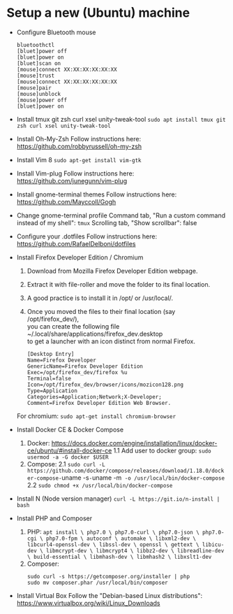 # Setup a new (Ubuntu) machine
- Configure Bluetooth mouse
  ```
  bluetoothctl
  [bluet]power off
  [bluet]power on
  [bluet]scan on
  [mouse]connect XX:XX:XX:XX:XX:XX
  [mouse]trust
  [mouse]connect XX:XX:XX:XX:XX:XX
  [mouse]pair
  [mouse]unblock
  [mouse]power off
  [bluet]power on
  ```
- Install tmux git zsh curl xsel unity-tweak-tool
`sudo apt install tmux git zsh curl xsel unity-tweak-tool`
- Install Oh-My-Zsh
Follow instructions here: https://github.com/robbyrussell/oh-my-zsh
- Install Vim 8
`sudo apt-get install vim-gtk`
- Install Vim-plug
Follow instructions here: https://github.com/junegunn/vim-plug
- Install gnome-terminal themes
Follow instructions here: https://github.com/Mayccoll/Gogh
- Change gnome-terminal profile
Command tab, "Run a custom command instead of my shell": `tmux`
Scrolling tab, "Show scrollbar": false
- Configure your .dotfiles
Follow instructions here: https://github.com/RafaelDelboni/dotfiles
- Install Firefox Developer Edition / Chromium
  1. Download from Mozilla Firefox Developer Edition webpage.
  2. Extract it with file-roller and move the folder to its final location.
  3. A good practice is to install it in /opt/ or /usr/local/.
  4. Once you moved the files to their final location (say /opt/firefox_dev/),  
     you can create the following file ~/.local/share/applications/firefox_dev.desktop  
     to get a launcher with an icon distinct from normal Firefox.

        ```
        [Desktop Entry]
        Name=Firefox Developer 
        GenericName=Firefox Developer Edition
        Exec=/opt/firefox_dev/firefox %u
        Terminal=false
        Icon=/opt/firefox_dev/browser/icons/mozicon128.png
        Type=Application
        Categories=Application;Network;X-Developer;
        Comment=Firefox Developer Edition Web Browser.
        ```
  For chromium: `sudo apt-get install chromium-browser`

- Install Docker CE & Docker Compose
    1. Docker: https://docs.docker.com/engine/installation/linux/docker-ce/ubuntu/#install-docker-ce
      1.1 Add user to docker group: `sudo usermod -a -G docker $USER`
    2. Compose:
      2.1 `sudo curl -L https://github.com/docker/compose/releases/download/1.18.0/docker-compose-`uname -s`-`uname -m` -o /usr/local/bin/docker-compose`
      2.2 `sudo chmod +x /usr/local/bin/docker-compose`
- Install N (Node version manager)
  `curl -L https://git.io/n-install | bash`
- Install PHP and Composer
  1. PHP: 
    `apt install \
    php7.0 \
    php7.0-curl \
    php7.0-json \
    php7.0-cgi \
    php7.0-fpm \
    autoconf \
    automake \
    libxml2-dev \
    libcurl4-openssl-dev \
    libssl-dev \
    openssl \
    gettext \
    libicu-dev \
    libmcrypt-dev \
    libmcrypt4 \
    libbz2-dev \
    libreadline-dev \
    build-essential \
    libmhash-dev \
    libmhash2 \
    libxslt1-dev
  `
  2. Composer:
      ```
      sudo curl -s https://getcomposer.org/installer | php
      sudo mv composer.phar /usr/local/bin/composer
      ```
- Install Virtual Box
Follow the "Debian-based Linux distributions": https://www.virtualbox.org/wiki/Linux_Downloads
